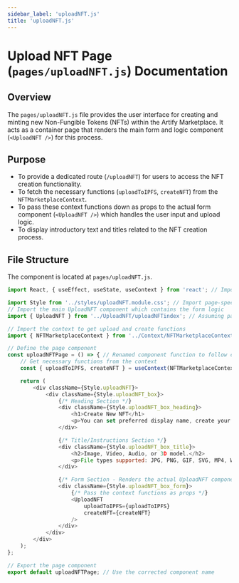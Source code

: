 ```yaml
---
sidebar_label: 'uploadNFT.js'
title: 'uploadNFT.js'
---
```


# Upload NFT Page (`pages/uploadNFT.js`) Documentation

## Overview

The `pages/uploadNFT.js` file provides the user interface for creating and minting new Non-Fungible Tokens (NFTs) within the Artify Marketplace. It acts as a container page that renders the main form and logic component (`<UploadNFT />`) for this process.

## Purpose

* To provide a dedicated route (`/uploadNFT`) for users to access the NFT creation functionality.
* To fetch the necessary functions (`uploadToIPFS`, `createNFT`) from the `NFTMarketplaceContext`.
* To pass these context functions down as props to the actual form component (`<UploadNFT />`) which handles the user input and upload logic.
* To display introductory text and titles related to the NFT creation process.

## File Structure

The component is located at `pages/uploadNFT.js`.

```javascript title="pages/uploadNFT.js"
import React, { useEffect, useState, useContext } from 'react'; // Import React hooks

import Style from '../styles/uploadNFT.module.css'; // Import page-specific styles
// Import the main UploadNFT component which contains the form logic
import { UploadNFT } from '../UploadNFT/uploadNFTindex'; // Assuming path is correct

// Import the context to get upload and create functions
import { NFTMarketplaceContext } from '../Context/NFTMarketplaceContext';

// Define the page component
const uploadNFTPage = () => { // Renamed component function to follow convention (uppercase)
    // Get necessary functions from the context
    const { uploadToIPFS, createNFT } = useContext(NFTMarketplaceContext);

    return (
        <div className={Style.uploadNFT}>
            <div className={Style.uploadNFT_box}>
                {/* Heading Section */}
                <div className={Style.uploadNFT_box_heading}>
                    <h1>Create New NFT</h1>
                    <p>You can set preferred display name, create your profile URL and manage other personal settings.</p>
                </div>

                {/* Title/Instructions Section */}
                <div className={Style.uploadNFT_box_title}>
                    <h2>Image, Video, Audio, or 3D model.</h2>
                    <p>File types supported: JPG, PNG, GIF, SVG, MP4, WEBM, MP3, WAV, OGG, GLB, GLTF, Max size: 100 MB</p>
                </div>

                {/* Form Section - Renders the actual UploadNFT component */}
                <div className={Style.uploadNFT_box_form}>
                    {/* Pass the context functions as props */}
                    <UploadNFT
                        uploadToIPFS={uploadToIPFS}
                        createNFT={createNFT}
                    />
                </div>
            </div>
        </div>
    );
};

// Export the page component
export default uploadNFTPage; // Use the corrected component name
```